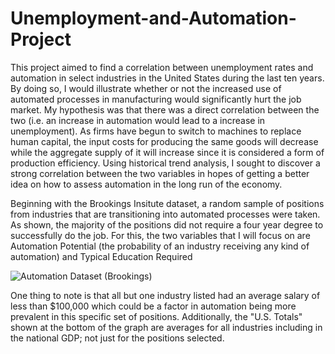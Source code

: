 # Unemployment-and-Automation-Project

This project aimed to find a correlation between unemployment rates and automation in select industries in the United States during the last ten years. By doing so, I would illustrate whether or not the increased use of automated processes in manufacturing would significantly hurt the job market. My hypothesis was that there was a direct correlation between the two (i.e. an increase in automation would lead to a increase in unemployment). As firms have begun to switch to machines to replace human capital, the input costs for producing the same goods will decrease while the aggregate supply of it will increase since it is considered a form of production efficiency. Using historical trend analysis, I sought to discover a strong correlation between the two variables in hopes of getting a better idea on how to assess automation in the long run of the economy.

Beginning with the Brookings Insitute dataset, a random sample of positions from industries that are transitioning into automated processes were taken. As shown, the majority of the positions did not require a four year degree to successfully do the job. For this, the two variables that I will focus on are Automation Potential (the probability of an industry receiving any kind of automation) and Typical Education Required

![Automation Dataset (Brookings)](https://user-images.githubusercontent.com/95776460/210184576-3627ae98-22df-41a6-8164-e921e85c3ca3.png)

One thing to note is that all but one industry listed had an average salary of less than $100,000 which could be a factor in automation being more prevalent in this specific set of positions. Additionally, the "U.S. Totals" shown at the bottom of the graph are averages for all industries including in the national GDP; not just for the positions selected.
